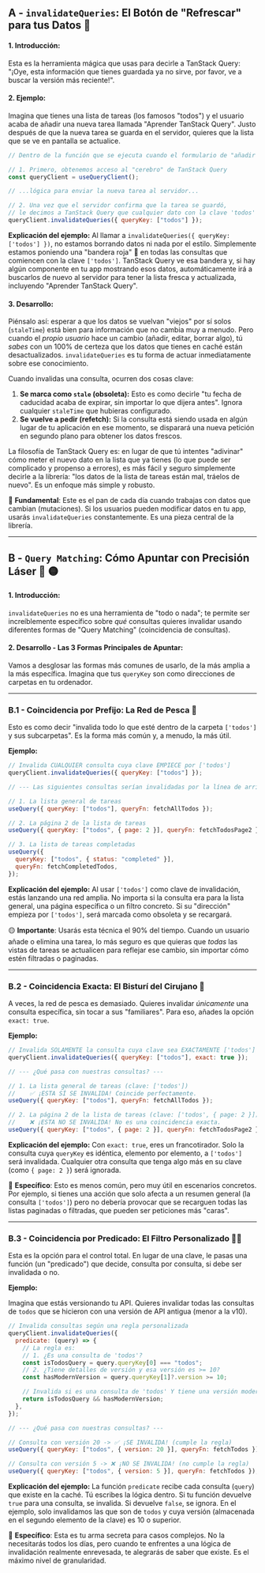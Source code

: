## A - `invalidateQueries`: El Botón de "Refrescar" para tus Datos 🔴

#### 1. **Introducción:**

Esta es la herramienta mágica que usas para decirle a TanStack Query: "¡Oye, esta información que tienes guardada ya no sirve, por favor, ve a buscar la versión más reciente!".

#### 2. **Ejemplo:**

Imagina que tienes una lista de tareas (los famosos "todos") y el usuario acaba de añadir una nueva tarea llamada "Aprender TanStack Query". Justo después de que la nueva tarea se guarda en el servidor, quieres que la lista que se ve en pantalla se actualice.

```javascript
// Dentro de la función que se ejecuta cuando el formulario de "añadir tarea" se envía con éxito...

// 1. Primero, obtenemos acceso al "cerebro" de TanStack Query
const queryClient = useQueryClient();

// ...lógica para enviar la nueva tarea al servidor...

// 2. Una vez que el servidor confirma que la tarea se guardó,
// le decimos a TanStack Query que cualquier dato con la clave 'todos' está obsoleto.
queryClient.invalidateQueries({ queryKey: ["todos"] });
```

**Explicación del ejemplo:**
Al llamar a `invalidateQueries({ queryKey: ['todos'] })`, no estamos borrando datos ni nada por el estilo. Simplemente estamos poniendo una "bandera roja" 🚩 en todas las consultas que comiencen con la clave `['todos']`. TanStack Query ve esa bandera y, si hay algún componente en tu app mostrando esos datos, automáticamente irá a buscarlos de nuevo al servidor para tener la lista fresca y actualizada, incluyendo "Aprender TanStack Query".

#### 3. **Desarrollo**:

Piénsalo así: esperar a que los datos se vuelvan "viejos" por sí solos (`staleTime`) está bien para información que no cambia muy a menudo. Pero cuando el _propio usuario_ hace un cambio (añadir, editar, borrar algo), tú _sabes_ con un 100% de certeza que los datos que tienes en caché están desactualizados. `invalidateQueries` es tu forma de actuar inmediatamente sobre ese conocimiento.

Cuando invalidas una consulta, ocurren dos cosas clave:

1.  **Se marca como `stale` (obsoleta):** Esto es como decirle "tu fecha de caducidad acaba de expirar, sin importar lo que dijera antes". Ignora cualquier `staleTime` que hubieras configurado.
2.  **Se vuelve a pedir (refetch):** Si la consulta está siendo usada en algún lugar de tu aplicación en ese momento, se disparará una nueva petición en segundo plano para obtener los datos frescos.

La filosofía de TanStack Query es: en lugar de que tú intentes "adivinar" cómo meter el nuevo dato en la lista que ya tienes (lo que puede ser complicado y propenso a errores), es más fácil y seguro simplemente decirle a la librería: "los datos de la lista de tareas están mal, tráelos de nuevo". Es un enfoque más simple y robusto.

🔴 **Fundamental**: Este es el pan de cada día cuando trabajas con datos que cambian (mutaciones). Si los usuarios pueden modificar datos en tu app, usarás `invalidateQueries` constantemente. Es una pieza central de la librería.

---

## B - `Query Matching`: Cómo Apuntar con Precisión Láser 🎯 🟡

#### 1. **Introducción:**

`invalidateQueries` no es una herramienta de "todo o nada"; te permite ser increíblemente específico sobre _qué_ consultas quieres invalidar usando diferentes formas de "Query Matching" (coincidencia de consultas).

#### 2. **Desarrollo - Las 3 Formas Principales de Apuntar:**

Vamos a desglosar las formas más comunes de usarlo, de la más amplia a la más específica. Imagina que tus `queryKey` son como direcciones de carpetas en tu ordenador.

---

### B.1 - Coincidencia por Prefijo: La Red de Pesca 🎣

Esto es como decir "invalida todo lo que esté dentro de la carpeta `['todos']` y sus subcarpetas". Es la forma más común y, a menudo, la más útil.

**Ejemplo:**

```javascript
// Invalida CUALQUIER consulta cuya clave EMPIECE por ['todos']
queryClient.invalidateQueries({ queryKey: ["todos"] });

// --- Las siguientes consultas serían invalidadas por la línea de arriba ---

// 1. La lista general de tareas
useQuery({ queryKey: ["todos"], queryFn: fetchAllTodos });

// 2. La página 2 de la lista de tareas
useQuery({ queryKey: ["todos", { page: 2 }], queryFn: fetchTodosPage2 });

// 3. La lista de tareas completadas
useQuery({
  queryKey: ["todos", { status: "completed" }],
  queryFn: fetchCompletedTodos,
});
```

**Explicación del ejemplo:**
Al usar `['todos']` como clave de invalidación, estás lanzando una red amplia. No importa si la consulta era para la lista general, una página específica o un filtro concreto. Si su "dirección" empieza por `['todos']`, será marcada como obsoleta y se recargará.

🟡 **Importante**: Usarás esta técnica el 90% del tiempo. Cuando un usuario añade o elimina una tarea, lo más seguro es que quieras que _todas_ las vistas de tareas se actualicen para reflejar ese cambio, sin importar cómo estén filtradas o paginadas.

---

### B.2 - Coincidencia Exacta: El Bisturí del Cirujano 🔪

A veces, la red de pesca es demasiado. Quieres invalidar _únicamente_ una consulta específica, sin tocar a sus "familiares". Para eso, añades la opción `exact: true`.

**Ejemplo:**

```javascript
// Invalida SOLAMENTE la consulta cuya clave sea EXACTAMENTE ['todos']
queryClient.invalidateQueries({ queryKey: ["todos"], exact: true });

// --- ¿Qué pasa con nuestras consultas? ---

// 1. La lista general de tareas (clave: ['todos'])
//    ✅ ¡ESTA SÍ SE INVALIDA! Coincide perfectamente.
useQuery({ queryKey: ["todos"], queryFn: fetchAllTodos });

// 2. La página 2 de la lista de tareas (clave: ['todos', { page: 2 }])
//    ❌ ¡ESTA NO SE INVALIDA! No es una coincidencia exacta.
useQuery({ queryKey: ["todos", { page: 2 }], queryFn: fetchTodosPage2 });
```

**Explicación del ejemplo:**
Con `exact: true`, eres un francotirador. Solo la consulta cuya `queryKey` es idéntica, elemento por elemento, a `['todos']` será invalidada. Cualquier otra consulta que tenga algo más en su clave (como `{ page: 2 }`) será ignorada.

🔵 **Específico**: Esto es menos común, pero muy útil en escenarios concretos. Por ejemplo, si tienes una acción que solo afecta a un resumen general (la consulta `['todos']`) pero no debería provocar que se recarguen todas las listas paginadas o filtradas, que pueden ser peticiones más "caras".

---

### B.3 - Coincidencia por Predicado: El Filtro Personalizado 🕵️‍♂️

Esta es la opción para el control total. En lugar de una clave, le pasas una función (un "predicado") que decide, consulta por consulta, si debe ser invalidada o no.

**Ejemplo:**

Imagina que estás versionando tu API. Quieres invalidar todas las consultas de `todos` que se hicieron con una versión de API antigua (menor a la v10).

```javascript
// Invalida consultas según una regla personalizada
queryClient.invalidateQueries({
  predicate: (query) => {
    // La regla es:
    // 1. ¿Es una consulta de 'todos'?
    const isTodosQuery = query.queryKey[0] === "todos";
    // 2. ¿Tiene detalles de versión y esa versión es >= 10?
    const hasModernVersion = query.queryKey[1]?.version >= 10;

    // Invalida si es una consulta de 'todos' Y tiene una versión moderna.
    return isTodosQuery && hasModernVersion;
  },
});

// --- ¿Qué pasa con nuestras consultas? ---

// Consulta con versión 20 -> ✅ ¡SE INVALIDA! (cumple la regla)
useQuery({ queryKey: ["todos", { version: 20 }], queryFn: fetchTodos });

// Consulta con versión 5 -> ❌ ¡NO SE INVALIDA! (no cumple la regla)
useQuery({ queryKey: ["todos", { version: 5 }], queryFn: fetchTodos });
```

**Explicación del ejemplo:**
La función `predicate` recibe cada consulta (`query`) que existe en la caché. Tú escribes la lógica dentro. Si tu función devuelve `true` para una consulta, se invalida. Si devuelve `false`, se ignora. En el ejemplo, solo invalidamos las que son de `todos` y cuya versión (almacenada en el segundo elemento de la clave) es 10 o superior.

🔵 **Específico**: Esta es tu arma secreta para casos complejos. No la necesitarás todos los días, pero cuando te enfrentes a una lógica de invalidación realmente enrevesada, te alegrarás de saber que existe. Es el máximo nivel de granularidad.
